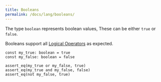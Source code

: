 ```yaml
---
title: Booleans
permalink: /docs/lang/booleans/
---
```


The type `boolean` represents boolean values, These can be either `true` or `false`.

Booleans support all [Logical Operators](/docs/logical-ops) as expected.

```fuse
const my_true: boolean = true
const my_false: boolean = false

assert_eq(my_true or my_false, true)
assert_eq(my_true and my_false, false)
assert_eq(not my_false, true)
```
